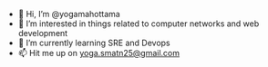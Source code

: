 - 👋 Hi, I’m @yogamahottama
- 👀 I’m interested in things related to computer networks and web development
- 🌱 I’m currently learning SRE and Devops
- 📫 Hit me up on yoga.smatn25@gmail.com

<!---
yogamahottama/yogamahottama is a ✨ special ✨ repository because its `README.md` (this file) appears on your GitHub profile.
You can click the Preview link to take a look at your changes.
--->
